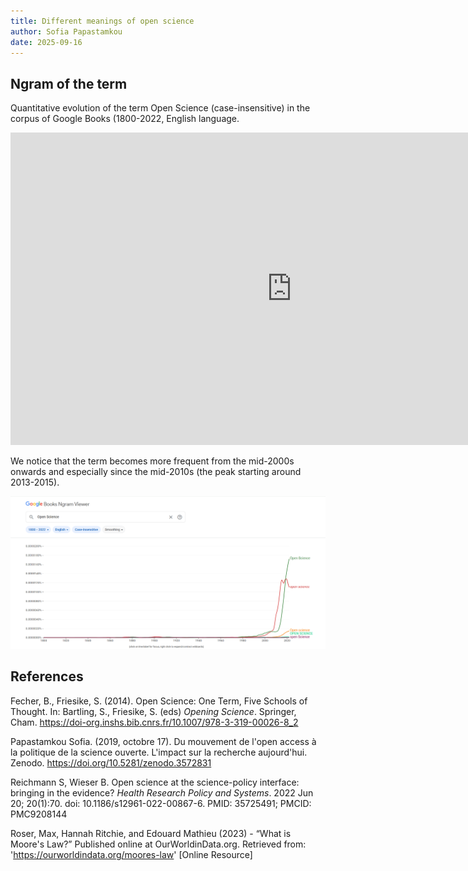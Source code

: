```yaml
---
title: Different meanings of open science
author: Sofia Papastamkou
date: 2025-09-16
---
```


## 


## Ngram of the term
Quantitative evolution of the term Open Science (case-insensitive) in the corpus of Google Books (1800-2022, English language. 

<iframe name="ngram_chart" src="https://books.google.com/ngrams/interactive_chart?content=Open+Science&year_start=1800&year_end=2022&corpus=en&smoothing=3" width=900 height=500 marginwidth=0 marginheight=0 hspace=0 vspace=0 frameborder=0 scrolling=no></iframe>

We notice that the term becomes more frequent from the mid-2000s onwards and especially since the mid-2010s (the peak starting around 2013-2015). 

 ![Quantitative evolution of the term Open Science produced with Google Ngram Viewer](/images/ngram-open-science-2025-09-17.png "Quantitative evolution of the term Open Science produced with Google Ngram Viewer")

## References 
Fecher, B., Friesike, S. (2014). Open Science: One Term, Five Schools of Thought. In: Bartling, S., Friesike, S. (eds) *Opening Science*. Springer, Cham. https://doi-org.inshs.bib.cnrs.fr/10.1007/978-3-319-00026-8_2

Papastamkou Sofia. (2019, octobre 17). Du mouvement de l'open access à la politique de la science ouverte. L'impact sur la recherche aujourd'hui. Zenodo. https://doi.org/10.5281/zenodo.3572831 

Reichmann S, Wieser B. Open science at the science-policy interface: bringing in the evidence? *Health Research Policy and Systems*. 2022 Jun 20; 20(1):70. doi: 10.1186/s12961-022-00867-6. PMID: 35725491; PMCID: PMC9208144

Roser, Max, Hannah Ritchie, and Edouard Mathieu (2023) - “What is Moore's Law?” Published online at OurWorldinData.org. Retrieved from: 'https://ourworldindata.org/moores-law' [Online Resource]
